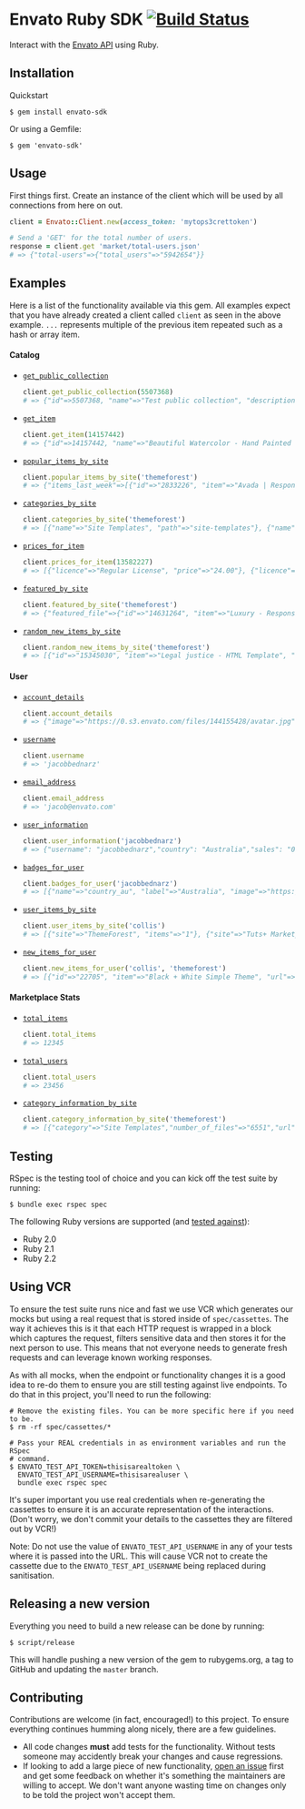 # Envato Ruby SDK [![Build Status](https://travis-ci.org/jacobbednarz/envato-ruby-sdk.svg?branch=master)](https://travis-ci.org/jacobbednarz/envato-ruby-sdk)

Interact with the [Envato API][envato_api_url] using Ruby.

## Installation

Quickstart

```
$ gem install envato-sdk
```

Or using a Gemfile:

```
$ gem 'envato-sdk'
```

## Usage

First things first. Create an instance of the client which will be used by all
connections from here on out.

```rb
client = Envato::Client.new(access_token: 'mytops3crettoken')

# Send a 'GET' for the total number of users.
response = client.get 'market/total-users.json'
# => {"total-users"=>{"total_users"=>"5942654"}}
```

## Examples

Here is a list of the functionality available via this gem. All examples expect
that you have already created a client called `client` as seen in the above
example. `...` represents multiple of the previous item repeated such as a hash
or array item.

#### Catalog

- [`get_public_collection`](https://build.envato.com/api/#market_0_Catalog_Collection)

  ```rb
  client.get_public_collection(5507368)
  # => {"id"=>5507368, "name"=>"Test public collection", "description"=>"This is an example public collection", "private"=>false, "item_count"=>1, "image"=>"default-collection.png"}
  ```

- [`get_item`](https://build.envato.com/api/#market_0_Catalog_Item)

  ```rb
  client.get_item(14157442)
  # => {"id"=>14157442, "name"=>"Beautiful Watercolor - Hand Painted Creative WordPress", "description"=>"<p><img src=\"http://dtbaker.net/wp-content/uploads/sites ...
  ```

- [`popular_items_by_site`](https://build.envato.com/api/#market_Popular)

  ```rb
  client.popular_items_by_site('themeforest')
  # => {"items_last_week"=>[{"id"=>"2833226", "item"=>"Avada | Responsive Multi-Purpose Theme", "url"=>"http://themeforest.net/item/avada-responsive-multipurpose-theme/2833226", "user"=>"ThemeFusion", "thumbnail"=>"https://0.s3.envato.com/files/169508862/Thumbnail.jpg", "sales"=>"1939", "rating"=>"5.0", "rating_decimal"=>"4.78", "cost"=>"59.00", "uploaded_on"=>"Thu Aug 16 01:28:46 +1000 2012", "last_update"=>"Thu Jan 28 12:13:49 +1100 2016", "tags"=>"blog, business, clean, corporate, creative, ecommerce, modern, multipurpose, one page, photography, portfolio, responsive, retina, woocommerce, wordpress", "category"=>"wordpress/corporate", "live_preview_url"=>"https://0.s3.envato.com/files/169508866/screenshots/00_preview.__large_preview.jpg"}, {"id"=>"5871901", "item"=>"X | The Theme", ...
  ```

- [`categories_by_site`](https://build.envato.com/api/#market_Categories)

  ```rb
  client.categories_by_site('themeforest')
  # => [{"name"=>"Site Templates", "path"=>"site-templates"}, {"name"=>"Creative", "path"=>"site-templates/creative"}, {"name"=>"Portfolio", "path"=>"site-templates/creative/portfolio"}, {"name"=>"Photography", "path"=>"site-templates/creative/photography"}, {"name"=>"Art", "path"=>"site-templates/creative/art"}, {"name"=>"Experimental", "path"=>"site-templates/creative/experimental"} ...]
  ```

- [`prices_for_item`](https://build.envato.com/api/#market_ItemPrices)

  ```rb
  client.prices_for_item(13582227)
  # => [{"licence"=>"Regular License", "price"=>"24.00"}, {"licence"=>"Extended License", "price"=>"1200.00"}]
  ```

- [`featured_by_site`](https://build.envato.com/api/#market_Features)

  ```rb
  client.featured_by_site('themeforest')
  # => {"featured_file"=>{"id"=>"14631264", "item"=>"Luxury - Responsive Virtuemart Theme", "url"=>"http://themeforest.net/item/luxury-responsive-virtuemart-theme/14631264", "user"=>"dasinfomedia", "thumbnail"=>"https://0.s3.envato.com/files/169212120/luxury_thumb_jml.png", "sales"=>"27", "rating"=>"0.0", "rating_decimal"=>"0.00", "cost"=>"48.00", "uploaded_on"=>"Wed Feb 03 04:32:39 +1100 2016", "last_update"=>"Wed Mar 23 01:40:20 +1100 2016", "tags"=>"clean, clear shop, clothing, creative design, fashion, home furniture, joomla 3 theme, lifestyle, modern, online shop, professional joomla template", "category"=>"cms-themes/joomla/retail/fashion", "live_preview_url"=>"https://0.s3.envato.com/files/169212284/01_preview.__large_preview.png"}, "featured_author"=>{"id"=>"2016597", "user"=>"DigitalAtelier", "url"=>"http://themeforest.net/user/digitalatelier", "thumbnail"=>"https://0.s3.envato.com/files/50767715/logo.png"}, "free_file"=>{"id"=>"11403244", "item"=>"Melica – Responsive WordPress Blog Theme", "url"=>"http://themeforest.net/item/melica-responsive-wordpress-blog-theme/11403244", "user"=>"wphunters", "thumbnail"=>"https://0.s3.envato.com/files/174945675/thumbnail.png", "sales"=>"52", "rating"=>"5.0", "rating_decimal"=>"5.00", "cost"=>"44.00", "uploaded_on"=>"Fri May 22 05:00:32 +1000 2015", "last_update"=>"Wed Mar 02 00:53:28 +1100 2016", "tags"=>"blog, blogger, clean, creative, fashion, food, instagram, minimal, modern, music, personal,slider, travel, video", "category"=>"wordpress/blog-magazine/personal", "live_preview_url"=>"https://0.s3.envato.com/files/174945678/preview_wp.__large_preview.jpg"}}
  ```

- [`random_new_items_by_site`](https://build.envato.com/api/#market_RandomNewFiles)

  ```rb
  client.random_new_items_by_site('themeforest')
  # => [{"id"=>"15345030", "item"=>"Legal justice - HTML Template", "url"=>"http://themeforest.net/item/legal-justice-html-template/15345030", "user"=>"Xstyler", "thumbnail"=>"https://0.s3.envato.com/files/176988930/Thumbnail.png", "sales"=>"0", "rating"=>"0.0", "rating_decimal"=>"0.00", "cost"=>"15.00"}, {"id"=>"15346859", "item"=>"Gear — Automotive Business/Auto Parts Store PSD Template", "url"=>"http://themeforest.net/item/gear-automotive-businessauto-parts-store-psd-template/15346859", "user"=>"torbara", "thumbnail"=>"https://0.s3.envato.com/files/177009058/Gear_Icon.png", "sales"=>"0", "rating"=>"0.0", "rating_decimal"=>"0.00", "cost"=>"12.00"}, {"id"=>"15343695", "item"=>"Noren - Multi Store Responsive HTML Template","url"=>"http://themeforest.net/item/noren-multi-store-responsive-html-template/15343695", "user"=>"EngoTheme", "thumbnail"=>"https://0.s3.envato.com/files/178795450/80x80.jpg", "sales"=>"0", "rating"=>"0.0", "rating_decimal"=>"0.00", "cost"=>"17.00"}, {"id"=>"14770935", "item"=>"Outlaw - Stylish WooCommerce WordPress Theme", "url"=>"http://themeforest.net/item/outlaw-stylish-woocommerce-wordpress-theme/14770935", "user"=>"elusivethemes", "thumbnail"=>"https://0.s3.envato.com/files/178441822/thumb.jpg", "sales"=>"0", "rating"=>"0.0", "rating_decimal"=>"0.00", "cost"=>"59.00"}, {"id"=>"15101532", "item"=>"Ri Quartz - Responsive Multipurpose WooCommerce Theme", "url"=>"http://themeforest.net/item/ri-quartz-responsive-multipurpose-woocommerce-theme/15101532", "user"=>"CleverSoft", "thumbnail"=>"https://0.s3.envato.com/files/174287786/quartz.jpg", "sales"=>"1", "rating"=>"0.0", "rating_decimal"=>"0.00", "cost"=>"59.00"}, {"id"=>"15332367", "item"=>"Highstand - Responsive MultiPurpose HTML5 Template ", "url"=>"http://themeforest.net/item/highstand-responsive-multipurpose-html5-template-/15332367", "user"=>"gsrthemes9", "thumbnail"=>"https://0.s3.envato.com/files/178795406/thumb.jpg", "sales"=>"1", "rating"=>"0.0", "rating_decimal"=>"0.00", "cost"=>"17.00"}, {"id"=>"15156133", "item"=>"James - Responsive WooCommerce Shoes Theme", "url"=>"http://themeforest.net/item/james-responsive-woocommerce-shoes-theme/15156133", "user"=>"roadthemes", "thumbnail"=>"https://0.s3.envato.com/files/178879482/thumbnail.png", "sales"=>"0", "rating"=>"0.0", "rating_decimal"=>"0.00", "cost"=>"59.00"}, {"id"=>"15319096", "item"=>"Mozar - Fashion Clothing Bootstrap Template", "url"=>"http://themeforest.net/item/mozar-fashion-clothing-bootstrap-template/15319096", "user"=>"BootExperts", "thumbnail"=>"https://0.s3.envato.com/files/176721976/thumbnail.png", "sales"=>"0", "rating"=>"0.0", "rating_decimal"=>"0.00", "cost"=>"17.00"}, {"id"=>"14752612", "item"=>"Hash - Responsive WordPress Magazine Theme", "url"=>"http://themeforest.net/item/hash-responsive-wordpress-magazine-theme/14752612", "user"=>"PremiumLayers", "thumbnail"=>"https://0.s3.envato.com/files/178438623/80x80.jpg", "sales"=>"0", "rating"=>"0.0", "rating_decimal"=>"0.00", "cost"=>"49.00"}, {"id"=>"15079135", "item"=>"BlueMed - Health and Medical WordPress Theme", "url"=>"http://themeforest.net/item/bluemed-health-and-medical-wordpress-theme/15079135", "user"=>"happy_robot", "thumbnail"=>"https://0.s3.envato.com/files/178384359/icon.png", "sales"=>"1", "rating"=>"0.0", "rating_decimal"=>"0.00", "cost"=>"49.00"}]
  ```

#### User

- [`account_details`](https://build.envato.com/api/#market_Account)

  ```rb
  client.account_details
  # => {"image"=>"https://0.s3.envato.com/files/144155428/avatar.jpg", "firstname"=>"Jacob", "surname"=>"Bednarz", "available_earnings"=>"0.00", "total_deposits"=>"0.00", "balance"=>"0.00", "country"=>"Australia"}
  ```

- [`username`](https://build.envato.com/api/#market_Username)

  ```rb
  client.username
  # => 'jacobbednarz'
  ```

- [`email_address`](https://build.envato.com/api/#market_Email)

  ```rb
  client.email_address
  # => 'jacob@envato.com'
  ```

- [`user_information`](https://build.envato.com/api/#market_User)

  ```rb
  client.user_information('jacobbednarz')
  # => {"username": "jacobbednarz","country": "Australia","sales": "0","location": "","image": "https://0.s3.envato.com/files/144155428/avatar.jpg","followers": "4"}
  ```

- [`badges_for_user`](https://build.envato.com/api/#market_UserBadges)

  ```rb
  client.badges_for_user('jacobbednarz')
  # => [{"name"=>"country_au", "label"=>"Australia", "image"=>"https://dmypbau5frl9g.cloudfront.net/assets/badges/country_au-53dc340a932f5b9f1d1db574fb6712b4.svg"}, {"name"=>"envato_team", "label"=>"Envato Team", "image"=>"https://dmypbau5frl9g.cloudfront.net/assets/badges/envato_team-ac987db51c92549046fa25dfb7259bf9.svg"}, {"name"=>"exclusive", "label"=>"Exclusive Author", "image"=>"https://dmypbau5frl9g.cloudfront.net/assets/badges/exclusive-f7d9bbcda891f9ad25f00da4ea099435.svg"}]
  ```

- [`user_items_by_site`](https://build.envato.com/api/#market_UserItemsBySite)

  ```rb
  client.user_items_by_site('collis')
  # => [{"site"=>"ThemeForest", "items"=>"1"}, {"site"=>"Tuts+ Marketplace", "items"=>"2"}]
  ```

- [`new_items_for_user`](https://build.envato.com/api/#market_NewFilesFromUser)

  ```rb
  client.new_items_for_user('collis', 'themeforest')
  # => [{"id"=>"22705", "item"=>"Black + White Simple Theme", "url"=>"http://themeforest.net/item/black-white-simple-theme/22705", "user"=>"collis", "thumbnail"=>"https://preview-tf.s3.envato.com/files/60223.jpg", "sales"=>"916", "rating"=>"4.5", "rating_decimal"=>"4.32", "cost"=>"8.00", "uploaded_on"=>"Tue Dec 02 04:01:12 +1100 2008", "last_update"=>"", "tags"=>"clean", "category"=>"psd-templates/creative", "live_preview_url"=>"https://0.s3.envato.com/files/60224/1_home.__large_preview.jpg"}]
  ```

#### Marketplace Stats

- [`total_items`](https://build.envato.com/api/#market_TotalItems)

  ```rb
  client.total_items
  # => 12345
  ```

- [`total_users`](https://build.envato.com/api/#market_TotalUsers)

  ```rb
  client.total_users
  # => 23456
  ```

- [`category_information_by_site`](https://build.envato.com/api/#market_NumberOfFiles)

  ```rb
  client.category_information_by_site('themeforest')
  # => [{"category"=>"Site Templates","number_of_files"=>"6551","url"=>"http://themeforest.net/category/site-templates"}, ... ]
  ```

## Testing

RSpec is the testing tool of choice and you can kick off the test suite by
running:

```
$ bundle exec rspec spec
```

The following Ruby versions are supported (and [tested against][travis_ci_url]):

- Ruby 2.0
- Ruby 2.1
- Ruby 2.2

## Using VCR

To ensure the test suite runs nice and fast we use VCR which generates our mocks
but using a real request that is stored inside of `spec/cassettes`. The way it
achieves this is it that each HTTP request is wrapped in a block which captures
the request, filters sensitive data and then stores it for the next person to
use. This means that not everyone needs to generate fresh requests and can
leverage known working responses.

As with all mocks, when the endpoint or functionality changes it is a good idea
to re-do them to ensure you are still testing against live endpoints. To do that
in this project, you'll need to run the following:

```
# Remove the existing files. You can be more specific here if you need to be.
$ rm -rf spec/cassettes/*

# Pass your REAL credentials in as environment variables and run the RSpec
# command.
$ ENVATO_TEST_API_TOKEN=thisisarealtoken \
  ENVATO_TEST_API_USERNAME=thisisarealuser \
  bundle exec rspec spec
```

It's super important you use real credentials when re-generating the cassettes
to ensure it is an accurate representation of the interactions. (Don't worry, we
don't commit your details to the cassettes they are filtered out by VCR!)

Note: Do not use the value of `ENVATO_TEST_API_USERNAME` in any of your tests
where it is passed into the URL. This will cause VCR not to create the cassette
due to the `ENVATO_TEST_API_USERNAME` being replaced during sanitisation.
## Releasing a new version

Everything you need to build a new release can be done by running:

```
$ script/release
```

This will handle pushing a new version of the gem to rubygems.org, a tag to
GitHub and updating the `master` branch.

## Contributing

Contributions are welcome (in fact, encouraged!) to this project. To ensure
everything continues humming along nicely, there are a few guidelines.

- All code changes **must** add tests for the functionality. Without tests
  someone may accidently break your changes and cause regressions.
- If looking to add a large piece of new functionality,
  [open an issue][new_issue_url] first and get some feedback on whether it's
  something the maintainers are willing to accept. We don't want anyone wasting
  time on changes only to be told the project won't accept them.

[envato_api_url]: https://build.envato.com
[travis_ci_url]: https://travis-ci.org/jacobbednarz/envato-ruby-sdk
[new_issue_url]: https://github.com/jacobbednarz/envato-ruby-sdk/issues/new

